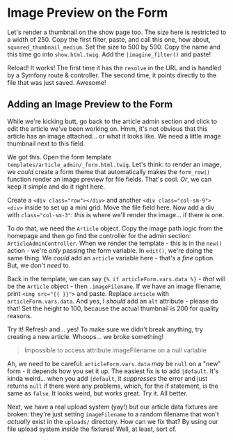 # Image Preview on the Form

Let's render a thumbnail on the show page too. The size here is restricted to a width
of 250. Copy the first filter, paste, and call this one, how about,
`squared_thumbnail_medium`. Set the size to 500 by 500. Copy the name and this
time go into `show.html.twig`. Add the `|imagine_filter()` and paste!

Reload! It works! The first time it has the `resolve` in the URL and is handled
by a Symfony route & controller. The second time, it points directly to the file
that was just saved. Awesome!

## Adding an Image Preview to the Form

While we're kicking butt, go back to the article admin section and click to edit
the article we've been working on. Hmm, it's not obvious that this article has an
image attached... or what it looks like. We need a little image thumbnail next to
this field.

We got this. Open the form template `templates/article_admin/_form.html.twig`.
Let's think: to render an image, we *could* create a form theme that automatically
makes the `form_row()` function render an image preview for file fields. That's
cool. *Or*, we can keep it simple and do it right here.

Create a `<div class="row"></div>` and another `<div class="col-sm-9"><div>` inside
to set up a mini grid. Move the file field here. Now add a div with `class="col-sm-3"`:
*this* is where we'll render the image... if there is one.

To do that, we need the `Article` object. Copy the image path logic from the homepage
and then go find the controller for the admin section: `ArticleAdminController`.
When we render the template - this is in the `new()` action - we're *only* passing
the form variable. In `edit()`, we're doing the same thing. We *could* add an `article`
variable here - that's a *fine* option. But, we don't *need* to.

Back in the template, we can say `{% if articleForm.vars.data %}` - *that* will
be the `Article` object - then `.imageFilename`. If we have an image filename,
print `<img src="{{ }}">` and paste. Replace `article` with `articleForm.vars.data`.
And yes, I *should* add an `alt` attribute - please do that! Set the height to 100,
because the actual thumbnail is 200 for quality reasons.

Try it! Refresh and... yes! To make sure we didn't break anything, try creating
a new article. Whoops... we broke something!

> Impossible to access attribute imageFilename on a null variable

Ah, we need to be careful: `articleForm.vars.data` *may* be `null` on a "new" form -
it depends how you set it up. The easiest fix is to add `|default`. It's kinda weird...
when you add `|default`, it *suppresses* the error and just returns `null` if there
were any problems, which, for the if statement, is the same as `false`. It looks
weird, but works great. Try it. All better.

Next, we have a real upload system (yay!) but our article data fixtures are broken:
they're just setting `imageFilename` to a random filename that won't *actually*
exist in the `uploads/` directory. How can we fix that? By using our file upload
system *inside* the fixtures! Well, at least, sort of.
